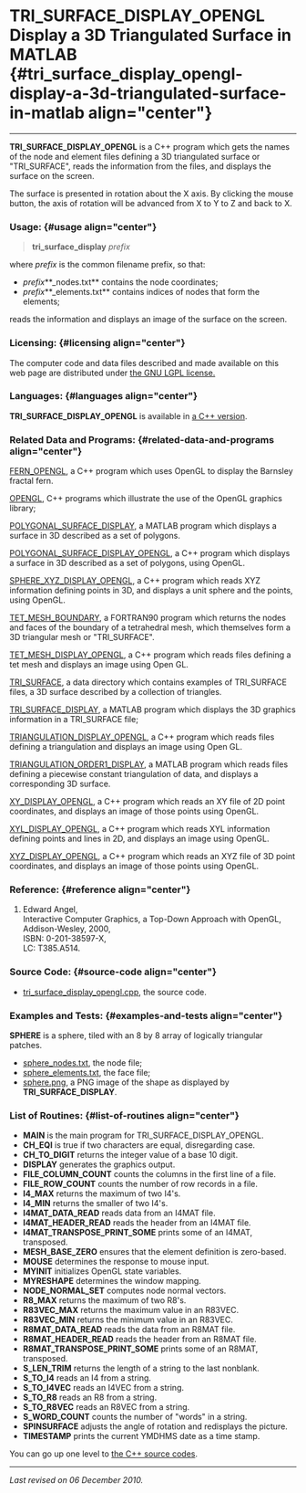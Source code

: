 TRI\_SURFACE\_DISPLAY\_OPENGL\
Display a 3D Triangulated Surface in MATLAB {#tri_surface_display_opengl-display-a-3d-triangulated-surface-in-matlab align="center"}
===========================================

------------------------------------------------------------------------

**TRI\_SURFACE\_DISPLAY\_OPENGL** is a C++ program which gets the names
of the node and element files defining a 3D triangulated surface or
"TRI\_SURFACE", reads the information from the files, and displays the
surface on the screen.

The surface is presented in rotation about the X axis. By clicking the
mouse button, the axis of rotation will be advanced from X to Y to Z and
back to X.

### Usage: {#usage align="center"}

> **tri\_surface\_display** *prefix*

where *prefix* is the common filename prefix, so that:

-   *prefix***\_nodes.txt** contains the node coordinates;
-   *prefix***\_elements.txt** contains indices of nodes that form the
    elements;

reads the information and displays an image of the surface on the
screen.

### Licensing: {#licensing align="center"}

The computer code and data files described and made available on this
web page are distributed under [the GNU LGPL
license.](../../txt/gnu_lgpl.txt)

### Languages: {#languages align="center"}

**TRI\_SURFACE\_DISPLAY\_OPENGL** is available in [a C++
version](../../master/tri_surface_display_opengl/tri_surface_display_opengl.md).

### Related Data and Programs: {#related-data-and-programs align="center"}

[FERN\_OPENGL](../../master/fern_opengl/fern_opengl.md), a C++
program which uses OpenGL to display the Barnsley fractal fern.

[OPENGL](../../master/opengl/opengl.md), C++ programs which
illustrate the use of the OpenGL graphics library;

[POLYGONAL\_SURFACE\_DISPLAY](../../m_src/polygonal_surface_display/polygonal_surface_display.md),
a MATLAB program which displays a surface in 3D described as a set of
polygons.

[POLYGONAL\_SURFACE\_DISPLAY\_OPENGL](../../master/polygonal_surface_display_opengl/polygonal_surface_display_opengl.md),
a C++ program which displays a surface in 3D described as a set of
polygons, using OpenGL.

[SPHERE\_XYZ\_DISPLAY\_OPENGL](../../master/sphere_xyz_display_opengl/sphere_xyz_display_opengl.md),
a C++ program which reads XYZ information defining points in 3D, and
displays a unit sphere and the points, using OpenGL.

[TET\_MESH\_BOUNDARY](../../f_src/tet_mesh_boundary/tet_mesh_boundary.md),
a FORTRAN90 program which returns the nodes and faces of the boundary of
a tetrahedral mesh, which themselves form a 3D triangular mesh or
"TRI\_SURFACE".

[TET\_MESH\_DISPLAY\_OPENGL](../../master/tet_mesh_display_opengl/tet_mesh_display_opengl.md),
a C++ program which reads files defining a tet mesh and displays an
image using Open GL.

[TRI\_SURFACE](../../data/tri_surface/tri_surface.md), a data
directory which contains examples of TRI\_SURFACE files, a 3D surface
described by a collection of triangles.

[TRI\_SURFACE\_DISPLAY](../../m_src/tri_surface_display/tri_surface_display.md),
a MATLAB program which displays the 3D graphics information in a
TRI\_SURFACE file;

[TRIANGULATION\_DISPLAY\_OPENGL](../../master/triangulation_display_opengl/triangulation_display_opengl.md),
a C++ program which reads files defining a triangulation and displays an
image using Open GL.

[TRIANGULATION\_ORDER1\_DISPLAY](../../m_src/triangulation_order1_display/triangulation_order1_display.md),
a MATLAB program which reads files defining a piecewise constant
triangulation of data, and displays a corresponding 3D surface.

[XY\_DISPLAY\_OPENGL](../../master/xy_display_opengl/xy_display_opengl.md),
a C++ program which reads an XY file of 2D point coordinates, and
displays an image of those points using OpenGL.

[XYL\_DISPLAY\_OPENGL](../../master/xyl_display_opengl/xyl_display_opengl.md),
a C++ program which reads XYL information defining points and lines in
2D, and displays an image using OpenGL.

[XYZ\_DISPLAY\_OPENGL](../../master/xyz_display_opengl/xyz_display_opengl.md),
a C++ program which reads an XYZ file of 3D point coordinates, and
displays an image of those points using OpenGL.

### Reference: {#reference align="center"}

1.  Edward Angel,\
    Interactive Computer Graphics, a Top-Down Approach with OpenGL,\
    Addison-Wesley, 2000,\
    ISBN: 0-201-38597-X,\
    LC: T385.A514.

### Source Code: {#source-code align="center"}

-   [tri\_surface\_display\_opengl.cpp](tri_surface_display_opengl.cpp),
    the source code.

### Examples and Tests: {#examples-and-tests align="center"}

**SPHERE** is a sphere, tiled with an 8 by 8 array of logically
triangular patches.

-   [sphere\_nodes.txt](sphere_nodes.txt), the node file;
-   [sphere\_elements.txt](sphere_elements.txt), the face file;
-   [sphere.png](sphere.png), a PNG image of the shape as displayed by
    **TRI\_SURFACE\_DISPLAY**.

### List of Routines: {#list-of-routines align="center"}

-   **MAIN** is the main program for TRI\_SURFACE\_DISPLAY\_OPENGL.
-   **CH\_EQI** is true if two characters are equal, disregarding case.
-   **CH\_TO\_DIGIT** returns the integer value of a base 10 digit.
-   **DISPLAY** generates the graphics output.
-   **FILE\_COLUMN\_COUNT** counts the columns in the first line of a
    file.
-   **FILE\_ROW\_COUNT** counts the number of row records in a file.
-   **I4\_MAX** returns the maximum of two I4's.
-   **I4\_MIN** returns the smaller of two I4's.
-   **I4MAT\_DATA\_READ** reads data from an I4MAT file.
-   **I4MAT\_HEADER\_READ** reads the header from an I4MAT file.
-   **I4MAT\_TRANSPOSE\_PRINT\_SOME** prints some of an I4MAT,
    transposed.
-   **MESH\_BASE\_ZERO** ensures that the element definition is
    zero-based.
-   **MOUSE** determines the response to mouse input.
-   **MYINIT** initializes OpenGL state variables.
-   **MYRESHAPE** determines the window mapping.
-   **NODE\_NORMAL\_SET** computes node normal vectors.
-   **R8\_MAX** returns the maximum of two R8's.
-   **R83VEC\_MAX** returns the maximum value in an R83VEC.
-   **R83VEC\_MIN** returns the minimum value in an R83VEC.
-   **R8MAT\_DATA\_READ** reads the data from an R8MAT file.
-   **R8MAT\_HEADER\_READ** reads the header from an R8MAT file.
-   **R8MAT\_TRANSPOSE\_PRINT\_SOME** prints some of an R8MAT,
    transposed.
-   **S\_LEN\_TRIM** returns the length of a string to the last
    nonblank.
-   **S\_TO\_I4** reads an I4 from a string.
-   **S\_TO\_I4VEC** reads an I4VEC from a string.
-   **S\_TO\_R8** reads an R8 from a string.
-   **S\_TO\_R8VEC** reads an R8VEC from a string.
-   **S\_WORD\_COUNT** counts the number of "words" in a string.
-   **SPINSURFACE** adjusts the angle of rotation and redisplays the
    picture.
-   **TIMESTAMP** prints the current YMDHMS date as a time stamp.

You can go up one level to [the C++ source codes](../cpp_src.md).

------------------------------------------------------------------------

*Last revised on 06 December 2010.*
